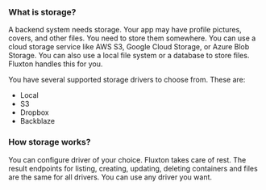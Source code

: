 ### What is storage?
A backend system needs storage. Your app may have profile pictures, covers, and other files. You need to store them somewhere. You can use a cloud storage service like AWS S3, Google Cloud Storage, or Azure Blob Storage. You can also use a local file system or a database to store files. Fluxton handles this for you.

You have several supported storage drivers to choose from. These are:

- Local
- S3
- Dropbox
- Backblaze

### How storage works?
You can configure driver of your choice. Fluxton takes care of rest. The result endpoints for listing, creating, updating, deleting containers and files are the same for all drivers. You can use any driver you want. 


